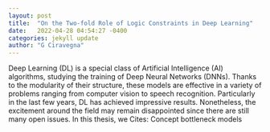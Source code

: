 ```yaml
---
layout: post
title:  "On the Two-fold Role of Logic Constraints in Deep Learning"
date:   2022-04-28 04:54:27 -0400
categories: jekyll update
author: "G Ciravegna"
---
```

Deep Learning (DL) is a special class of Artificial Intelligence (AI) algorithms, studying the training of Deep Neural Networks (DNNs). Thanks to the modularity of their structure, these models are effective in a variety of problems ranging from computer vision to speech recognition. Particularly in the last few years, DL has achieved impressive results. Nonetheless, the excitement around the field may remain disappointed since there are still many open issues. In this thesis, we Cites: Concept bottleneck models